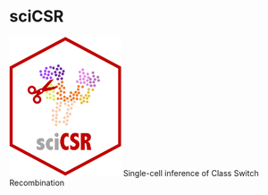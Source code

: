# sciCSR

<img src="sciCSR_logo.png" alt="logo" width="200" height="250">
Single-cell inference of Class Switch Recombination
